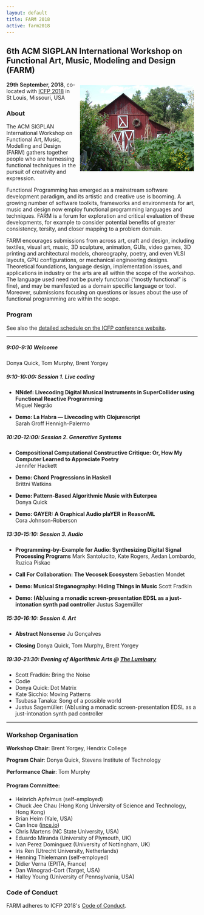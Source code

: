 ```yaml
---
layout: default
title: FARM 2018
active: farm2018
---
```


## 6th ACM SIGPLAN International Workshop on Functional Art, Music, Modeling and Design (FARM)

<img src="/files/farm-lambda-small.jpg" style="float: right; margin: 10px;" />

**29th September, 2018**, co-located with
[ICFP 2018](http://icfp18.sigplan.org/home) in St Louis, Missouri, USA

### About

The ACM SIGPLAN International Workshop on Functional Art, Music,
Modelling and Design (FARM) gathers together people who are harnessing
functional techniques in the pursuit of creativity and expression.

Functional Programming has emerged as a mainstream software
development paradigm, and its artistic and creative use is booming. A
growing number of software toolkits, frameworks and environments for
art, music and design now employ functional programming languages and
techniques. FARM is a forum for exploration and critical evaluation of
these developments, for example to consider potential benefits of
greater consistency, tersity, and closer mapping to a problem domain.

FARM encourages submissions from across art, craft and design,
including textiles, visual art, music, 3D sculpture, animation, GUIs,
video games, 3D printing and architectural models, choreography,
poetry, and even VLSI layouts, GPU configurations, or mechanical
engineering designs. Theoretical foundations, language design,
implementation issues, and applications in industry or the arts are
all within the scope of the workshop. The language used need not be
purely functional (“mostly functional” is fine), and may be manifested
as a domain specific language or tool. Moreover, submissions focusing
on questions or issues about the use of functional programming are
within the scope.

### Program

See also the [detailed schedule on the ICFP conference
website](https://icfp18.sigplan.org/track/farm-2018-papers#program).

-------

##### 9:00-9:10 Welcome

  Donya Quick, Tom Murphy, Brent Yorgey

##### 9:10-10:00: Session 1. Live coding

* **NNdef: Livecoding Digital Musical Instruments in SuperCollider using Functional Reactive Programming**<br/>
  Miguel Negrão

* **Demo: La Habra — Livecoding with Clojurescript**<br/>
  Sarah Groff Hennigh-Palermo

##### 10:20-12:00: Session 2. Generative Systems

* **Compositional Computational Constructive Critique: Or, How My Computer Learned to Appreciate Poetry**<br/>
  Jennifer Hackett

* **Demo: Chord Progressions in Haskell**<br/>
  Brittni Watkins

* **Demo: Pattern-Based Algorithmic Music with Euterpea**<br/>
  Donya Quick

* **Demo: GAYER: A Graphical Audio plaYER in ReasonML**<br/>
  Cora Johnson-Roberson

##### 13:30-15:10: Session 3. Audio

* **Programming-by-Example for Audio: Synthesizing Digital Signal Processing Programs**
  Mark Santolucito, Kate Rogers, Aedan Lombardo, Ruzica Piskac

* **Call For Collaboration: The Vecosek Ecosystem**
  Sebastien Mondet

* **Demo: Musical Steganography: Hiding Things in Music**
  Scott Fradkin

* **Demo: (Ab)using a monadic screen-presentation EDSL as a just-intonation synth pad controller**
  Justus Sagemüller

##### 15:30-16:10: Session 4. Art

* **Abstract Nonsense**
  Ju Gonçalves

* **Closing**
  Donya Quick, Tom Murphy, Brent Yorgey

##### 19:30-21:30: Evening of Algorithmic Arts @ [The Luminary](https://theluminaryarts.com/)

- Scott Fradkin: Bring the Noise
- Codie
- Donya Quick: Dot Matrix
- Kate Sicchio: Moving Patterns
- Tsubasa Tanaka: Song of a possible world
- Justus Sagemüller: (Ab)using a monadic screen-presentation EDSL as a just-intonation synth pad controller

-------

### Workshop Organisation

**Workshop Chair**: Brent Yorgey, Hendrix College

**Program Chair**: Donya Quick, Stevens Institute of Technology

**Performance Chair**: Tom Murphy

#### Program Committee:

* Heinrich Apfelmus (self-employed)
* Chuck Jee Chau (Hong Kong University of Science and Technology, Hong Kong)
* Brian Heim (Yale, USA)
* Can Ince ([ince.io](http://ince.io))
* Chris Martens (NC State University, USA)
* Eduardo Miranda (University of Plymouth, UK)
* Ivan Perez Dominguez (University of Nottingham, UK)
* Iris Ren (Utrecht University, Netherlands)
* Henning Thielemann (self-employed)
* Didier Verna (EPITA, France)
* Dan Winograd-Cort (Target, USA)
* Halley Young (University of Pennsylvania, USA)

### Code of Conduct

FARM adheres to ICFP 2018's
[Code of Conduct](http://icfp18.sigplan.org/attending/code-of-conduct).
